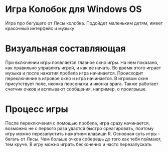 # Игра Колобок для Windows OS
Игра про бегущего от Лисы колобка. Подойдет маленьким детям, имеет красочный интерфейс и музыку
# Визуальная составляющая
При включении игры появляется главное окно игры. На нем показано, как правильно управлять игрой, и как ее начать. Во время этого играет музыка и после нажатия пробела игра начинается. Происходит переключение в игровое окно и игра начинается. В игровом окне присутствует поле, иконка персонажа и иконка врага. Также работает счетчик очков и всплывают сообщения, например, о проигрыше.
# Процесс игры
После переключения с помощью пробела, игра сразу начинается, возможно не с первого раза удастся быстро среагировать, поэтому игру можно перезапустить нажатием клавиши R. Основная суть игры - бегать от Лисы. Чем больше очков соберешь до того как тебя поймают, тем круче. В игру можно играть бесконечно и часто перезапускать
